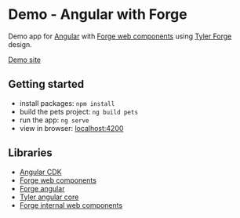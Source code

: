# Demo - Angular with Forge

Demo app for [Angular](https://angular.io/) with [Forge web components](https://github.com/tyler-technologies-oss/forge)
using [Tyler Forge](https://forge.tylerdev.io/main/?path=/story/forge--page) design.

[Demo site](https://robjacobs.github.io/demo-ng-forge)

## Getting started

- install packages: `npm install`
- build the pets project: `ng build pets`
- run the app: `ng serve`
- view in browser: [localhost:4200](http://localhost:4200)

## Libraries

- [Angular CDK](https://material.angular.io/cdk/categories)
- [Forge web components](https://github.com/tyler-technologies-oss/forge)
- [Forge angular](https://github.com/tyler-technologies-oss/forge-angular)
- [Tyler angular core](https://github.com/tyler-technologies/tyler-angular-core)
- [Forge internal web components](https://github.com/tyler-technologies/forge-internal)
